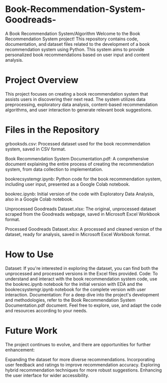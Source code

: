 # Book-Recommendation-System-Goodreads-
A Book Recommendation System/Algorithm
Welcome to the Book Recommendation System project! This repository contains code, documentation, and dataset files related to the development of a book recommendation system using Python. This system aims to provide personalized book recommendations based on user input and content analysis.

# Project Overview
This project focuses on creating a book recommendation system that assists users in discovering their next read. The system utilizes data preprocessing, exploratory data analysis, content-based recommendation algorithms, and user interaction to generate relevant book suggestions.

# Files in the Repository
grbooksds.csv: Processed dataset used for the book recommendation system, saved in CSV format.

Book Recommendation System Documentation.pdf: A comprehensive document explaining the entire process of creating the recommendation system, from data collection to implementation.

bookrecsystemgr.ipynb: Python code for the book recommendation system, including user input, presented as a Google Colab notebook.

bookrec.ipynb: Initial version of the code with Exploratory Data Analysis, also in a Google Colab notebook.

Unprocessed Goodreads Dataset.xlsx: The original, unprocessed dataset scraped from the Goodreads webpage, saved in Microsoft Excel Workbook format.

Processed Goodreads Dataset.xlsx: A processed and cleaned version of the dataset, ready for analysis, saved in Microsoft Excel Workbook format.

# How to Use
Dataset: If you're interested in exploring the dataset, you can find both the unprocessed and processed versions in the Excel files provided.
Code: To understand and interact with the book recommendation system code, use the bookrec.ipynb notebook for the initial version with EDA and the bookrecsystemgr.ipynb notebook for the complete version with user interaction.
Documentation: For a deep dive into the project's development and methodologies, refer to the Book Recommendation System Documentation.pdf document.
Feel free to explore, use, and adapt the code and resources according to your needs.

# Future Work
The project continues to evolve, and there are opportunities for further enhancement:

Expanding the dataset for more diverse recommendations.
Incorporating user feedback and ratings to improve recommendation accuracy.
Exploring hybrid recommendation techniques for more robust suggestions.
Enhancing the user interface for wider accessibility.
